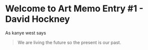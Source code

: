 # Welcome to Art Memo Entry #1 - David Hockney 

As kanye west says
> We are living the future so the present
> is our past.

